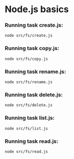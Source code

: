 # Node.js basics

### Running task create.js:

```
node src/fs/create.js
```
### Running task copy.js:

```
node src/fs/copy.js
```
### Running task rename.js:

```
node src/fs/rename.js
```
### Running task delete.js:

```
node src/fs/delete.js
```
### Running task list.js:

```
node src/fs/list.js
```
### Running task read.js:

```
node src/fs/read.js
```